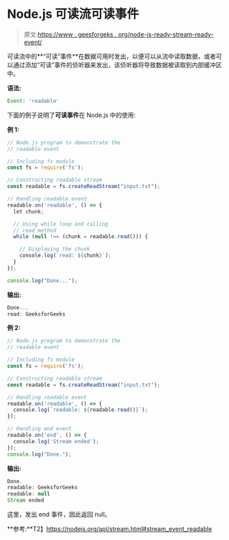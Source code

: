 # Node.js 可读流可读事件

> 原文:[https://www . geesforgeks . org/node-js-ready-stream-ready-event/](https://www.geeksforgeeks.org/node-js-readable-stream-readable-event/)

可读流中的**“可读”事件**在数据可用时发出，以便可以从流中读取数据，或者可以通过添加“可读”事件的侦听器来发出，该侦听器将导致数据被读取到内部缓冲区中。

**语法:**

```js
Event: 'readable'
```

下面的例子说明了**可读事件**在 Node.js 中的使用:

**例 1:**

```js
// Node.js program to demonstrate the     
// readable event

// Including fs module
const fs = require('fs');

// Constructing readable stream
const readable = fs.createReadStream("input.txt");

// Handling readable event
readable.on('readable', () => {
  let chunk;

  // Using while loop and calling
  // read method
  while (null !== (chunk = readable.read())) {

    // Displaying the chunk
    console.log(`read: ${chunk}`);
  }
});

console.log("Done...");
```

**输出:**

```js
Done...
read: GeeksforGeeks

```

**例 2:**

```js
// Node.js program to demonstrate the     
// readable event

// Including fs module
const fs = require('fs');

// Constructing readable stream
const readable = fs.createReadStream("input.txt");

// Handling readable event
readable.on('readable', () => {
  console.log(`readable: ${readable.read()}`);
});

// Handling end event
readable.on('end', () => {
  console.log('Stream ended');
});
console.log("Done.");
```

**输出:**

```js
Done.
readable: GeeksforGeeks
readable: null
Stream ended

```

这里，发出 end 事件，因此返回 null。

**参考:**T2】https://nodejs.org/api/stream.html#stream_event_readable